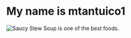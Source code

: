 # My name is mtantuico1
![Saucy Stew](https://s23209.pcdn.co/wp-content/uploads/2019/02/Sweet-Potato-Beef-StewIMG_8534.jpg)
Soup is one of the best foods.